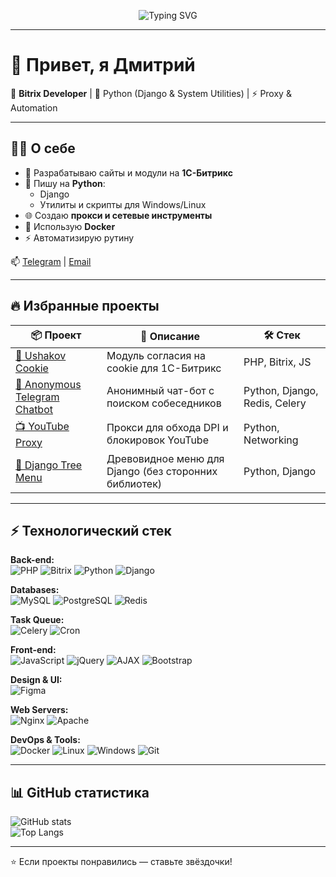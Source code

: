 <!-- Анимированный баннер -->
<p align="center">
  <img src="https://readme-typing-svg.demolab.com?font=Fira+Code&pause=1000&color=00F700&center=true&vCenter=true&width=600&lines=Hi%2C+I'm+UshakovDev+%F0%9F%91%8B;Bitrix+Developer+%7C+Python+%7C+Automation;Always+learning+new+things+%F0%9F%94%A5" alt="Typing SVG" />
</p>

---

# 👋 Привет, я Дмитрий

🚀 **Bitrix Developer** | 🐍 Python (Django & System Utilities) | ⚡ Proxy & Automation  

---

## 🧑‍💻 О себе  
- 🔨 Разрабатываю сайты и модули на **1С-Битрикс**  
- 🐍 Пишу на **Python**:  
  - Django
  - Утилиты и скрипты для Windows/Linux  
- 🌐 Создаю **прокси и сетевые инструменты**
- 🐳 Использую **Docker** 
- ⚡ Автоматизирую рутину  

📫 [Telegram](https://telegram.me/user_four) | [Email](mailto:ushako160696@gmail.com)  

---

## 🔥 Избранные проекты  

| 📦 Проект | 🚀 Описание | 🛠️ Стек |
|----------|-------------|----------|
| [🍪 Ushakov Cookie](https://github.com/UshakovDev/ushakov.cookie) | Модуль согласия на cookie для 1С-Битрикс | PHP, Bitrix, JS |
| [🤖 Anonymous Telegram Chatbot](https://github.com/UshakovDev/Anonymous-Telegram-chatbot) | Анонимный чат-бот с поиском собеседников | Python, Django, Redis, Celery |
| [📺 YouTube Proxy](https://github.com/UshakovDev/youtube-proxy) | Прокси для обхода DPI и блокировок YouTube | Python, Networking |
| [🌲 Django Tree Menu](https://github.com/UshakovDev/Tree_like_menu) | Древовидное меню для Django (без сторонних библиотек) | Python, Django |

---

## ⚡ Технологический стек  

**Back-end:**  
![PHP](https://img.shields.io/badge/PHP-8.1-blue)
![Bitrix](https://img.shields.io/badge/Bitrix-CMS-green)
![Python](https://img.shields.io/badge/Python-3.11-blue)
![Django](https://img.shields.io/badge/Django-Framework-darkgreen)  

**Databases:**  
![MySQL](https://img.shields.io/badge/MySQL-Database-orange)
![PostgreSQL](https://img.shields.io/badge/PostgreSQL-Database-blue)
![Redis](https://img.shields.io/badge/Redis-Cache-red)

**Task Queue:**  
![Celery](https://img.shields.io/badge/Celery-Task%20Queue-green)
![Cron](https://img.shields.io/badge/Cron-Scheduler-orange)

**Front-end:**  
![JavaScript](https://img.shields.io/badge/JavaScript-ES6-yellow)
![jQuery](https://img.shields.io/badge/jQuery-Library-blue)
![AJAX](https://img.shields.io/badge/AJAX-Async%20Requests-orange)
![Bootstrap](https://img.shields.io/badge/Bootstrap-Framework-purple)

**Design & UI:**  
![Figma](https://img.shields.io/badge/Figma-Design%20Tool-blue)  

**Web Servers:**  
![Nginx](https://img.shields.io/badge/Nginx-Web%20Server-green)
![Apache](https://img.shields.io/badge/Apache-Web%20Server-red)

**DevOps & Tools:**  
![Docker](https://img.shields.io/badge/Docker-DevOps-lightblue)
![Linux](https://img.shields.io/badge/Linux-OS-grey)
![Windows](https://img.shields.io/badge/Windows-OS-blue)
![Git](https://img.shields.io/badge/Git-Version%20Control-orange)  

---

## 📊 GitHub статистика  

![GitHub stats](https://github-readme-stats.vercel.app/api?username=UshakovDev&show_icons=true&theme=radical)  
![Top Langs](https://github-readme-stats.vercel.app/api/top-langs/?username=UshakovDev&layout=compact&theme=radical)  

---

⭐️ Если проекты понравились — ставьте звёздочки!
